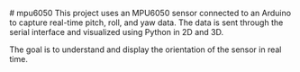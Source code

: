 #   m p u 6 0 5 0 
This project uses an MPU6050 sensor connected to an Arduino to capture real-time pitch, roll, and yaw data.
The data is sent through the serial interface and visualized using Python in 2D and 3D.

The goal is to understand and display the orientation of the sensor in real time.
 
 
